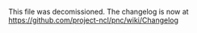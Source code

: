 This file was decomissioned. The changelog is now at https://github.com/project-ncl/pnc/wiki/Changelog